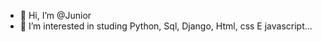 - 👋 Hi, I’m @Junior
- 👀 I’m interested in studing Python, Sql, Django, Html, css E javascript...

<!---
Juniorlima98/Juniorlima98 is a ✨ special ✨ repository because its `README.md` (this file) appears on your GitHub profile.
You can click the Preview link to take a look at your changes.
--->

